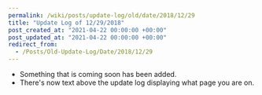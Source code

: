 ```yaml
---
permalink: /wiki/posts/update-log/old/date/2018/12/29
title: "Update Log of 12/29/2018"
post_created_at: "2021-04-22 00:00:00 +00:00"
post_updated_at: "2021-04-22 00:00:00 +00:00"
redirect_from:
  - /Posts/Old-Update-Log/Date/2018/12/29
---
```


* Something that is coming soon has been added.
* There's now text above the update log displaying what page you are on.
